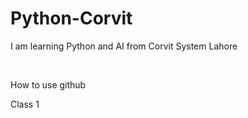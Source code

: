 # Python-Corvit
I am learning Python and AI from Corvit System Lahore

<br>
<p>How to use github</p>
<p>Class 1</p>
